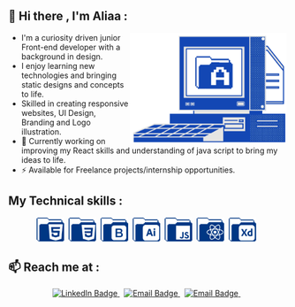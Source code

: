 

## 👋 Hi there , I'm Aliaa :

<img align="right" alt="" height="200px" src="./icons/bg-2-01.png" />

- I'm a curiosity driven junior Front-end developer with a background in design.
- I enjoy learning new technologies and bringing static designs and concepts to life.
- Skilled in creating responsive websites, UI Design, Branding and Logo illustration.
- 🔭 Currently working on improving my React skills and understanding of java script to bring my ideas to life.
- ⚡  Available for Freelance projects/internship opportunities.

## My Technical skills :

<div align="center">
<div>

<img src="./icons/html.png" title="HTML5" alt="HTML5" width="50" />&nbsp;
<img src="./icons/css.png" title="CSS3" alt="CSS3" width="50"  />&nbsp;
<img src="./icons/boot.png"  title="BOOTSTRAP" alt="BOOTSTRAP" width="50"  />&nbsp;
<img src="./icons/ai.png" title="ILLUSTRATOR" alt="ILLUSTRATOR" width="50" />&nbsp;
<img src="./icons/js (2).png" title="JavaScript" alt="JavaScript" width="50"  />&nbsp;
<img src="./icons/react.png" title="REACT" alt="REACT" width="50"  />&nbsp;
<img src="./icons/xd.png" title="ADOBE XD" alt="ADOBE XD" width="50" />&nbsp;
  
</div>
</div>

## 📫 Reach me at :
<div id="badges" align ="center">
  <a href="https://www.linkedin.com/in/aliaa-nabil/">
    <img src="https://img.shields.io/badge/LinkedIn-blue?style=for-the-badge&logo=linkedin&logoColor=white" alt="LinkedIn Badge"/>
  </a>&nbsp;
 
  <a href="aliaa.nabil.design@gmail.com">
    <img src="https://img.shields.io/badge/Gmail-blue?style=for-the-badge&logo=gmail&logoColor=white&color=bb001b" alt="Email Badge" />
  </a>&nbsp;

  <a href="aliaanabil.vercel.app">
    <img src="https://img.shields.io/badge/-React-222222?style=flat&logo=React&logoColor=61DAFB" alt="Email Badge" />
  </a>&nbsp;
  
</div>



